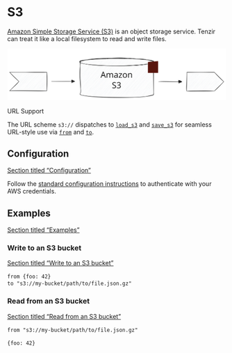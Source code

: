# S3

[Amazon Simple Storage Service (S3)](https://aws.amazon.com/s3/) is an object storage service. Tenzir can treat it like a local filesystem to read and write files.

![S3](/_astro/s3.iRFUIJJn_19DKCs.svg)

URL Support

The URL scheme `s3://` dispatches to [`load_s3`](/reference/operators/load_s3) and [`save_s3`](/reference/operators/save_s3) for seamless URL-style use via [`from`](/reference/operators/from) and [`to`](/reference/operators/to).

## Configuration

[Section titled “Configuration”](#configuration)

Follow the [standard configuration instructions](/integrations/amazon) to authenticate with your AWS credentials.

## Examples

[Section titled “Examples”](#examples)

### Write to an S3 bucket

[Section titled “Write to an S3 bucket”](#write-to-an-s3-bucket)

```tql
from {foo: 42}
to "s3://my-bucket/path/to/file.json.gz"
```

### Read from an S3 bucket

[Section titled “Read from an S3 bucket”](#read-from-an-s3-bucket)

```tql
from "s3://my-bucket/path/to/file.json.gz"
```

```tql
{foo: 42}
```